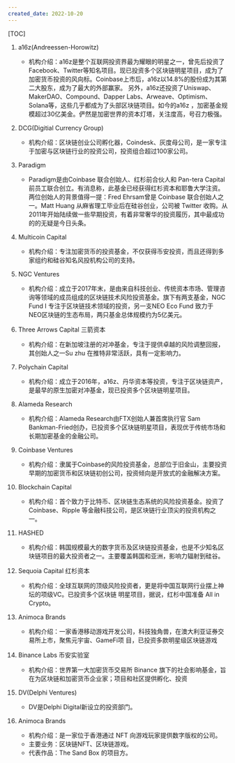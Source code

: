 ```yaml
---
created_date: 2022-10-20
---
```


[TOC]

01. a16z(Andreessen-Horowitz)

    - 机构介绍：a16z是整个互联网投资界最为耀眼的明星之一，曾先后投资了 Facebook、Twitter等知名项目。现已投资多个区块链明星项目，成为了加密货币投资的风向标。Coinbase上市后，a16z以14.8%的股份成为其第二大股东，成为了最大的外部赢家。 另外，a16z还投资了Uniswap、MakerDAO、Compound、Dapper Labs、Arweave、Optimism、Solana等，这些几乎都成为了头部区块链项目。如今的a16z ，加密基金规模超过30亿美金。俨然是加密世界的资本灯塔，关注度高，号召力极强。

02. DCG(Digitial Currency Group)

    - 机构介绍：区块链创业公司孵化器，Coindesk、灰度母公司，是一家专注于加密与区块链行业的投资公司，投资组合超过100家公司。

03. Paradigm

    - Paradigm是由Coinbase 联合创始人、红杉前合伙人和 Pan-tera Capital 前员工联合创立。有消息称，此基金已经获得红杉资本和耶鲁大学注资。两位创始人的背景值得一提：Fred Ehrsam曾是 Coinbase 联合创始人之一。Matt Huang 从麻省理工毕业后在硅谷创业，公司被 Twitter 收购。从2011年开始陆续做一些早期投资，有着非常奢华的投资履历，其中最成功的的无疑是今日头条。

04. Multicoin Capital

    - 机构介绍：专注加密货币的投资基金，不仅获得币安投资，而且还得到多家组约和硅谷知名风投机构公司的支持。

05. NGC Ventures

    - 机构介绍：成立于2017年末，是由来自科技创业、传统资本市场、管理咨询等领域的成员组成的区块链技术风险投资基金。旗下有两支基金，NGC Fund I 专注于区块链技术领域的投资，另一支NEO Eco Fund 致力于 NEO区块链的生态布局，两只基金总体规模约为5亿美元。

06. Three Arrows Capital 三箭资本

    - 机构介绍：在新加坡注册的对冲基金，专注于提供卓越的风险调整回报，其创始人之一Su zhu 在推特非常活跃，具有一定影响力。

07. Polychain Capital

    - 机构介绍：成立于2016年，a16z、丹华资本等投资，专注于区块链资产，是最早的原生加密对冲基金，现已投资多个区块链明星项目。

08. Alameda Research

    - 机构介绍：Alameda Research由FTX创始人兼首席执行官 Sam Bankman-Fried创办，已投资多个区块链明星项目，表现优于传统市场和长期加密基金的金融公司。

09. Coinbase Ventures

    - 机构介绍：隶属于Coinbase的风险投资基金，总部位于旧金山，主要投资早期的加密货币和区块链初创公司，投资倾向是开放式的金融解决方案。

10. Blockchain Capital

    - 机构介绍：首个致力于比特币、区块链生态系统的风险投资基金。投资了 Coinbase、Ripple 等金融科技公司，是区块链行业顶尖的投资机构之一。

11. HASHED

    - 机构介绍：韩国规模最大的数字货币及区块链投资基金，也是不少知名区块链项目的最大投资者之一。主要覆盖韩国和亚洲，影响力辐射到硅谷。

12. Sequoia Capital 红杉资本

    - 机构介绍：全球互联网的顶级风险投资者，更是将中国互联网行业摆上神坛的项级VC。已投资多个区块链 明星项目，据说，红杉中国准备 All in Crypto。

13. Animoca Brands

    - 机构介绍：一家香港移动游戏开发公司，科技独角兽，在澳大利亚证券交易所上市，聚焦元宇宙、GameFi项 目，已投资多款明星级区块链游戏

14. Binance Labs 币安实验室

    - 机构介绍：世界第一大加密货币交易所 Binance 旗下的社会影响基金，旨在为区块链和加密货币企业家；项目和社区提供孵化、投资

15. DV(Delphi Ventures)

    - DV是Delphi Digital新设立的投资部门。

16. Animoca Brands

    - 机构介绍：是一家位于香港通过 NFT 向游戏玩家提供数字版权的公司。
    - 主要业务：区块链NFT、区块链游戏。
    - 代表作品：The Sand Box 的项目方。

